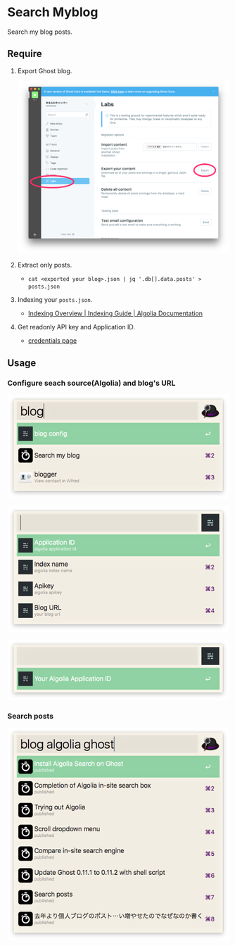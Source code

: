 # Search Myblog

Search my blog posts.

## Require

1. Export Ghost blog.

    ![](export-ghost-blog.png)

2. Extract only posts.
    - `cat <exported your blog>.json | jq '.db[].data.posts' > posts.json`
3. Indexing your `posts.json`.
    - [ Indexing Overview | Indexing Guide | Algolia Documentation ](https://www.algolia.com/doc/guides/indexing/indexing-overview/#indexing-via-the-dashboard)
4. Get readonly API key and Application ID.
    - [credentials page](https://www.algolia.com/licensing)

## Usage

### Configure seach source(Algolia) and blog's URL

![](blog-config-1.png)

![](blog-config-2.png)

![](blog-config-3.png)

### Search posts

![](search-posts.png)